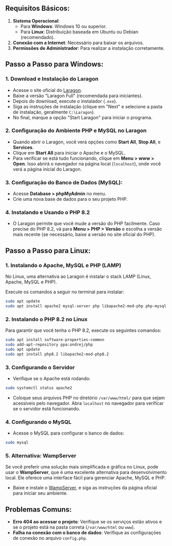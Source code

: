 ## Requisitos Básicos:
1. **Sistema Operacional**:
   - Para **Windows**: Windows 10 ou superior.
   - Para **Linux**: Distribuição baseada em Ubuntu ou Debian (recomendado).
2. **Conexão com a Internet**: Necessário para baixar os arquivos.
3. **Permissões de Administrador**: Para realizar a instalação corretamente.

## Passo a Passo para Windows:

### 1. **Download e Instalação do Laragon**
- Acesse o site oficial do [Laragon](https://laragon.org/download/index.html).
- Baixe a versão "Laragon Full" (recomendada para iniciantes).
- Depois do download, execute o instalador (`.exe`).
- Siga as instruções de instalação (clique em "Next" e selecione a pasta de instalação, geralmente `C:\Laragon`).
- No final, marque a opção "Start Laragon" para iniciar o programa.

### 2. **Configuração do Ambiente PHP e MySQL no Laragon**
- Quando abrir o Laragon, você verá opções como **Start All**, **Stop All**, e **Services**.
- Clique em **Start All** para iniciar o Apache e o MySQL.
- Para verificar se está tudo funcionando, clique em **Menu > www > Open**. Isso abrirá o navegador na página local (`localhost`), onde você verá a página inicial do Laragon.

### 3. **Configuração do Banco de Dados (MySQL)**:
- Acesse **Database > phpMyAdmin** no menu.
- Crie uma nova base de dados para o seu projeto PHP.

### 4. **Instalando e Usando o PHP 8.2**
- O Laragon permite que você mude a versão do PHP facilmente. Caso precise do PHP 8.2, vá para **Menu > PHP > Versão** e escolha a versão mais recente (se necessário, baixe a versão no site oficial do PHP).

## Passo a Passo para Linux:

### 1. **Instalando o Apache, MySQL e PHP (LAMP)**
No Linux, uma alternativa ao Laragon é instalar o stack LAMP (Linux, Apache, MySQL e PHP).

Execute os comandos a seguir no terminal para instalar:

```bash
sudo apt update
sudo apt install apache2 mysql-server php libapache2-mod-php php-mysql
```

### 2. **Instalando o PHP 8.2 no Linux**
Para garantir que você tenha o PHP 8.2, execute os seguintes comandos:

```bash
sudo apt install software-properties-common
sudo add-apt-repository ppa:ondrej/php
sudo apt update
sudo apt install php8.2 libapache2-mod-php8.2
```

### 3. **Configurando o Servidor**
- Verifique se o Apache está rodando:

```bash
sudo systemctl status apache2
```

- Coloque seus arquivos PHP no diretório `/var/www/html/` para que sejam acessíveis pelo navegador. Abra `localhost` no navegador para verificar se o servidor está funcionando.

### 4. **Configurando o MySQL**
- Acesse o MySQL para configurar o banco de dados:

```bash
sudo mysql
```
### 5. **Alternativa: WampServer**
Se você preferir uma solução mais simplificada e gráfica no Linux, pode usar o **WampServer**, que é uma excelente alternativa para desenvolvimento local. Ele oferece uma interface fácil para gerenciar Apache, MySQL e PHP.

- Baixe e instale o [WampServer](https://www.wampserver.com/en/), e siga as instruções da página oficial para iniciar seu ambiente.

## Problemas Comuns:
- **Erro 404 ao acessar o projeto**: Verifique se os serviços estão ativos e se o projeto está na pasta correta (`/var/www/html` ou `www`).
- **Falha na conexão com o banco de dados**: Verifique as configurações de conexão no arquivo `config.php`.
